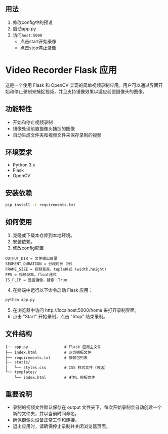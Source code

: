 ## 用法
1. 修改config中的预设
2. 启动app.py
3. 访问`host:5000`
    - 点击start开始录像
    - 点击stop停止录像


# Video Recorder Flask 应用
这是一个使用 Flask 和 OpenCV 实现的简单视频录制应用。用户可以通过界面开始和停止录制来捕捉视频，并且支持镜像效果以适应前置摄像头的图像。

## 功能特性
- 开始和停止视频录制
- 镜像处理前置摄像头捕捉的图像
- 自动生成文件夹和视频文件来保存录制的视频
## 环境要求
- Python 3.x
- Flask
- OpenCV
## 安装依赖
```bash
pip install -r requirements.txt
```
## 如何使用
1. 克隆或下载本仓库到本地环境。
2. 安装依赖。
3. 修改config配置
```text
OUTPUT_DIR = 文件输出目录
SEGMENT_DURATION = 分段时长（秒）
FRAME_SIZE = 视频宽高，tuple格式 (width,height)
FPS = 视频帧率，float格式
IS_FLIP = 是否镜像，镜像：True
```
4. 在终端中运行以下命令启动 Flask 应用：
```bash
python app.py
```
5. 在浏览器中访问 http://localhost:5000/home 来打开录制界面。
6. 点击 "Start" 开始录制，点击 "Stop" 结束录制。
## 文件结构
```plaintext
├── app.py                # Flask 应用主文件
├── index.html            # 网页模板文件
├── requirements.txt      # 依赖包列表
├── static/
│   └── styles.css        # CSS 样式文件（可选）
└── templates/
    └── index.html        # HTML 模板文件
```
## 重要说明
- 录制的视频文件默认保存在 output 文件夹下，每次开始录制会自动创建一个新的文件夹，并以当前时间命名。
- 确保摄像头设备正常工作和连接。
- 退出应用时，请确保停止录制并关闭浏览器页面。